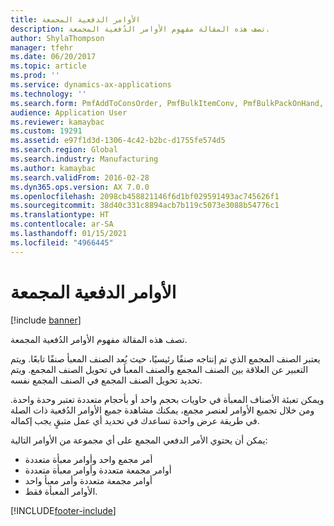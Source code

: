 ```yaml
---
title: الأوامر الدفعية المجمعة
description: تصف هذه المقالة مفهوم الأوامر الدُفعية المجمعة.
author: ShylaThompson
manager: tfehr
ms.date: 06/20/2017
ms.topic: article
ms.prod: ''
ms.service: dynamics-ax-applications
ms.technology: ''
ms.search.form: PmfAddToConsOrder, PmfBulkItemConv, PmfBulkPackOnHand, PmfConsOrderListPage
audience: Application User
ms.reviewer: kamaybac
ms.custom: 19291
ms.assetid: e97f1d3d-1306-4c42-b2bc-d1755fe574d5
ms.search.region: Global
ms.search.industry: Manufacturing
ms.author: kamaybac
ms.search.validFrom: 2016-02-28
ms.dyn365.ops.version: AX 7.0.0
ms.openlocfilehash: 2098cb458821146f6d1bf029591493ac745626f1
ms.sourcegitcommit: 38d40c331c8894acb7b119c5073e3088b54776c1
ms.translationtype: HT
ms.contentlocale: ar-SA
ms.lasthandoff: 01/15/2021
ms.locfileid: "4966445"
---
```

# <a name="consolidated-batch-orders"></a>الأوامر الدفعية المجمعة

[!include [banner](../includes/banner.md)]

تصف هذه المقالة مفهوم الأوامر الدُفعية المجمعة.

يعتبر الصنف المجمع الذي تم إنتاجه صنفًا رئيسيًا، حيث يُعد الصنف المعبأ صنفًا تابعًا. ويتم التعبير عن العلاقة بين الصنف المجمع والصنف المعبأ في تحويل الصنف المجمع. ويتم تحديد تحويل الصنف المجمع في الصنف المجمع نفسه.  

ويمكن تعبئة الأصناف المعبأة في حاويات بحجم واحد أو بأحجام متعددة تعتبر وحدة واحدة. ومن خلال تجميع الأوامر لعنصر مجمع، يمكنك مشاهدة جميع الأوامر الدُفعية ذات الصلة في طريقة عرض واحدة تساعدك في تحديد أي عمل متبقٍ يجب إكماله.  

يمكن أن يحتوي الأمر الدفعي المجمع على أي مجموعة من الأوامر التالية:

-   أمر مجمع واحد وأوامر معبأة متعددة
-   أوامر مجمعة متعددة وأوامر معبأة متعددة
-   أوامر مجمعة متعددة وأمر معبأ واحد
-   الأوامر المعبأة فقط.






[!INCLUDE[footer-include](../../includes/footer-banner.md)]